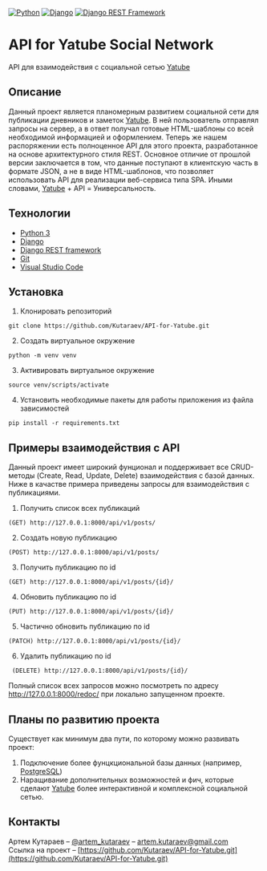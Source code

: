 [![Python](https://img.shields.io/badge/-Python-464646?style=flat-square&logo=Python)](https://www.python.org/)
[![Django](https://img.shields.io/badge/-Django-464646?style=flat-square&logo=Django)](https://www.djangoproject.com/)
[![Django REST Framework](https://img.shields.io/badge/-Django%20REST%20Framework-464646?style=flat-square&logo=Django%20REST%20Framework)](https://www.django-rest-framework.org/)

# API for Yatube Social Network

API для взаимодействия с социальной сетью [Yatube](https://github.com/Kutaraev/Yatube-Social-Network)

## Описание
Данный проект является планомерным развитием социальной сети для публикации дневников и заметок [Yatube](https://github.com/Kutaraev/Yatube-Social-Network). В ней пользователь отправлял запросы на сервер, а в ответ получал готовые HTML-шаблоны со всей необходимой информацией и оформлением. Теперь же нашем распоряжении есть полноценное API для этого проекта, разработанное на основе архитектурного стиля REST. Основное отличие от прошлой версии заключается в том, что данные поступают в клиентскую часть в формате JSON, а не в виде HTML-шаблонов, что позволяет использовать API для реализации веб-сервиса типа SPA. Иными словами, [Yatube](https://github.com/Kutaraev/Yatube-Social-Network) + API = Универсальность.

## Технологии
- [Python 3](https://www.python.org/downloads/)
- [Django](https://www.djangoproject.com/)
- [Django REST framework](https://www.django-rest-framework.org/)
- [Git](https://github.com/)
- [Visual Studio Code](https://code.visualstudio.com/Download)

## Установка
1. Клонировать репозиторий
```
git clone https://github.com/Kutaraev/API-for-Yatube.git
```
2. Создать виртуальное окружение
```
python -m venv venv
```
3. Активировать виртуальное окружение
```
source venv/scripts/activate
```
4. Установить необходимые пакеты для работы приложения из файла зависимостей
```
pip install -r requirements.txt
```

## Примеры взаимодействия с API
Данный проект имеет широкий фунционал и поддерживает все CRUD-методы (Create, Read, Update, Delete) взаимодействия с базой данных. Ниже в качастве примера приведены запросы для взаимодействия с публикациями.

1. Получить список всех публикаций
```
(GET) http://127.0.0.1:8000/api/v1/posts/
```
2. Создать новую публикацию
```
(POST) http://127.0.0.1:8000/api/v1/posts/
```
3. Получить публикацию по id
```
(GET) http://127.0.0.1:8000/api/v1/posts/{id}/
```
4. Обновить публикацию по id
```
(PUT) http://127.0.0.1:8000/api/v1/posts/{id}/
```
5. Частично обновить публикацию по id
```
(PATCH) http://127.0.0.1:8000/api/v1/posts/{id}/
```
6. Удалить публикацию по id
```
 (DELETE) http://127.0.0.1:8000/api/v1/posts/{id}/
```
Полный список всех запросов можно посмотреть по адресу http://127.0.0.1:8000/redoc/ при локально запущенном проекте.

## Планы по развитию проекта
Существует как минимум два пути, по которому можно развивать проект:
1. Подключение более фунцкциональной базы данных (например, [PostgreSQL](https://www.postgresql.org/))
2. Наращивание дополнительных возможностей и фич, которые сделают [Yatube](https://github.com/Kutaraev/Yatube-Social-Network) более интерактивной и комплексной социальной сетью.

## Контакты
Артем Кутараев – [@artem_kutaraev](https://t.me/artem_kutaraev) – artem.kutaraev@gmail.com  
Ссылка на проект – [https://github.com/Kutaraev/API-for-Yatube.git](https://github.com/Kutaraev/API-for-Yatube.git)
